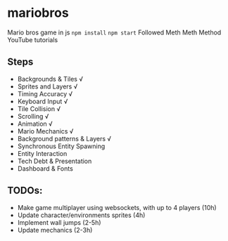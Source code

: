 # mariobros
Mario bros game in js
`npm install`
`npm start`
Followed Meth Meth Method YouTube tutorials

## Steps 
- Backgrounds & Tiles √
- Sprites and Layers √
- Timing Accuracy √
- Keyboard Input √
- Tile Collision √
- Scrolling √
- Animation √
- Mario Mechanics √
- Background patterns & Layers √
- Synchronous Entity Spawning
- Entity Interaction
- Tech Debt & Presentation
- Dashboard & Fonts

## TODOs:
- Make game multiplayer using websockets, with up to 4 players (10h)
- Update character/environments sprites (4h)
- Implement wall jumps (2-5h)
- Update mechanics (2-3h)

